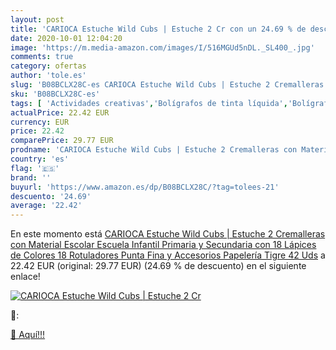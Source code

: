 ```yaml
---
layout: post
title: 'CARIOCA Estuche Wild Cubs | Estuche 2 Cr con un 24.69 % de descuento'
date: 2020-10-01 12:04:20
image: 'https://m.media-amazon.com/images/I/516MGUd5nDL._SL400_.jpg'
comments: true
category: ofertas
author: 'tole.es'
slug: 'B08BCLX28C-es CARIOCA Estuche Wild Cubs | Estuche 2 Cremalleras con...'
sku: 'B08BCLX28C-es'
tags: [ 'Actividades creativas','Bolígrafos de tinta líquida','Bolígrafos y recambios','Bolígrafos, lápices y útiles de escritura','Juguetes','Juguetes y juegos','Material de educación infantil','Material de escritura y dibujo para niños','Material escolar y educativo','Mosaicos para niños','Oficina y papelería','Pinturas','Rotuladores de colores para niños','Témperas y pinturas para murales','escolar','lápices','material','rotuladores', ]
actualPrice: 22.42 EUR
currency: EUR
price: 22.42
comparePrice: 29.77 EUR
prodname: 'CARIOCA Estuche Wild Cubs | Estuche 2 Cremalleras con Material Escolar Escuela Infantil Primaria y Secundaria con 18 Lápices de Colores 18 Rotuladores Punta Fina y Accesorios Papelería  Tigre  42 Uds'
country: 'es'
flag: '🇪🇸'
brand: ''
buyurl: 'https://www.amazon.es/dp/B08BCLX28C/?tag=tolees-21'
descuento: '24.69'
average: '22.42'
---
```


En este momento está [CARIOCA Estuche Wild Cubs | Estuche 2 Cremalleras con Material Escolar Escuela Infantil Primaria y Secundaria con 18 Lápices de Colores 18 Rotuladores Punta Fina y Accesorios Papelería  Tigre  42 Uds](https://www.amazon.es/dp/B08BCLX28C/?tag=tolees-21) a 22.42 EUR (original: 29.77 EUR) (24.69 %  de descuento) en el siguiente enlace!

[![CARIOCA Estuche Wild Cubs | Estuche 2 Cr](https://m.media-amazon.com/images/I/516MGUd5nDL._SL400_.jpg)](https://www.amazon.es/dp/B08BCLX28C/?tag=tolees-21)

🔎:


[🛒 Aquí!!!](https://www.amazon.es/dp/B08BCLX28C/?tag=tolees-21)
